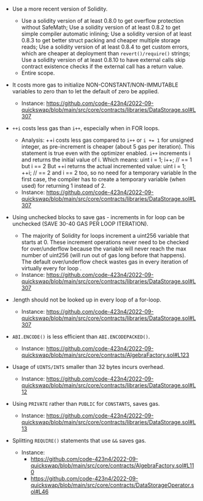 - Use a more recent version of Solidity.
	- Use a solidity version of at least 0.8.0 to get overflow protection without SafeMath; Use a solidity version of at least 0.8.2 to get simple compiler automatic inlining; Use a solidity version of at least 0.8.3 to get better struct packing and cheaper multiple storage reads; Use a solidity version of at least 0.8.4 to get custom errors, which are cheaper at deployment than `revert()/require()` strings; Use a solidity version of at least 0.8.10 to have external calls skip contract existence checks if the external call has a return value.
	- Entire scope.

- It costs more gas to initialize NON-CONSTANT/NON-IMMUTABLE variables to zero than to let the default of zero be applied.
	- Instance: https://github.com/code-423n4/2022-09-quickswap/blob/main/src/core/contracts/libraries/DataStorage.sol#L307

- `++i` costs less gas than `i++`, especially when in FOR loops.
	- Analysis: ++i costs less gas compared to `i++` or `i += 1` for unsigned integer, as pre-increment is cheaper (about 5 gas per iteration). This statement is true even with the optimizer enabled. `i++` increments i and returns the initial value of i. Which means: uint i = 1; i++; // == 1 but i == 2 But ++i returns the actual incremented value: uint i = 1; ++i; // == 2 and i == 2 too, so no need for a temporary variable In the first case, the compiler has to create a temporary variable (when used) for returning 1 instead of 2.
	- Instance: https://github.com/code-423n4/2022-09-quickswap/blob/main/src/core/contracts/libraries/DataStorage.sol#L307

- Using unchecked blocks to save gas - increments in for loop can be unchecked (SAVE 30-40 GAS PER LOOP ITERATION).
	- The majority of Solidity for loops increment a uint256 variable that starts at 0. These increment operations never need to be checked for over/underflow because the variable will never reach the max number of uint256 (will run out of gas long before that happens). The default over/underflow check wastes gas in every iteration of virtually every for loop .
	- Instance: https://github.com/code-423n4/2022-09-quickswap/blob/main/src/core/contracts/libraries/DataStorage.sol#L307

- <ARRAY>.length should not be looked up in every loop of a for-loop.
	- Instance: https://github.com/code-423n4/2022-09-quickswap/blob/main/src/core/contracts/libraries/DataStorage.sol#L307


- `ABI.ENCODE()` is less efficient than `ABI.ENCODEPACKED()`.
	- Instance: https://github.com/code-423n4/2022-09-quickswap/blob/main/src/core/contracts/AlgebraFactory.sol#L123


- Usage of `UINTS/INTS` smaller than 32 bytes incurs overhead.
	- Instance: https://github.com/code-423n4/2022-09-quickswap/blob/main/src/core/contracts/libraries/DataStorage.sol#L12


- Using `PRIVATE` rather than `PUBLIC` for `CONSTANTS`, saves gas.
	- Instance: https://github.com/code-423n4/2022-09-quickswap/blob/main/src/core/contracts/libraries/DataStorage.sol#L13

- Splitting `REQUIRE()` statements that use `&&` saves gas.
	- Instance:
		- https://github.com/code-423n4/2022-09-quickswap/blob/main/src/core/contracts/AlgebraFactory.sol#L110
		- https://github.com/code-423n4/2022-09-quickswap/blob/main/src/core/contracts/DataStorageOperator.sol#L46